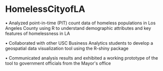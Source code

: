 # HomelessCityofLA

• Analyzed point-in-time (PIT) count data of homeless populations in Los Angeles County using R to understand demographic attributes and key features of homelessness in LA

• Collaborated with other USC Business Analytics students to develop a geospatial data visualization tool using the R-shiny package

• Communicated analysis results and exhibited a working prototype of the tool to government officials from the Mayor's office
